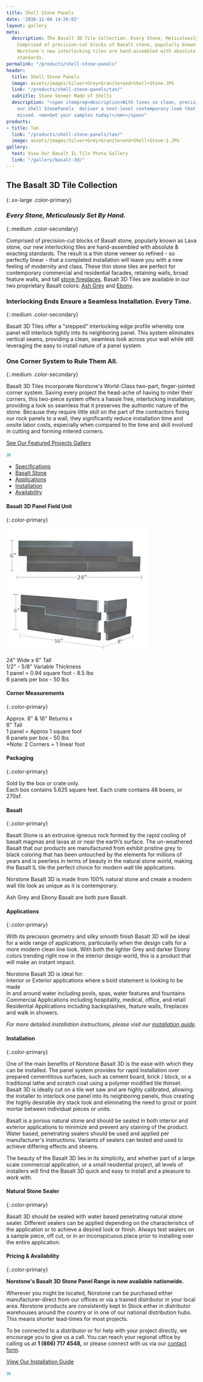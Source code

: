 ```yaml
---
title: Shell Stone Panels
date: '2016-11-04 14:26:02'
layout: gallery
meta:
  description: The Basalt 3D Tile Collection. Every Stone, Meticulously Set By Hand.
    Comprised of precision-cut blocks of Basalt stone, popularly known as Lava stone.
    Norstone's new interlocking tiles are hand-assembled with absolute & exacting
    standards.
permalink: "/products/shell-stone-panels"
header:
  title: Shell Stone Panels
  image: assets/images/Silver+Grey+Granite+and+Shell+Stone.JPG
  link: "/products/shell-stone-panels/tan/"
  subtitle: Stone Veneer Made of Shells
  description: "<span itemprop=description>With lines so clean, precision so exact,
    our Shell StonePanels  deliver a next-level contemporary look that is NOT to be
    missed. <em>Get your samples today!</em></span>"
products:
- title: Tan
  link: "/products/shell-stone-panels/tan/"
  image: assets/images/Silver+Grey+Granite+and+Shell+Stone-1.JPG
gallery:
  text: View Our Basalt IL Tile Photo Gallery
  link: "/gallery/basalt-3d/"
---
```

## The Basalt 3D Tile Collection
{:.xx-large .color-primary}

### _Every Stone, Meticulously Set By Hand._
{:.medium .color-secondary}

Comprised of precision-cut blocks of Basalt stone, popularly known as Lava stone, our new interlocking tiles are hand-assembled with absolute & exacting standards. The result is a thin stone veneer so refined - so perfectly linear - that a completed installation will leave you with a new feeling of modernity and class. These thin stone tiles are perfect for contemporary commercial and residential facades, retaining walls, broad feature walls, and tall [stone fireplaces](/gallery/application/fireplace). Basalt 3D Tiles are available in our two proprietary Basalt colors: [Ash Grey](/products/basalt-stone-panels/ash-grey-stone/) and [Ebony](/products/basalt-stone-panels/black-stone/).

### Interlocking Ends Ensure a Seamless Installation. Every Time.
{:.medium .color-secondary}

Basalt 3D Tiles offer a "stepped" interlocking edge profile whereby one panel will interlock tightly into its neighboring panel. This system eliminates vertical seams, providing a clean, seamless look across your wall while still leveraging the easy to install nature of a panel system.

### One Corner System to Rule Them All.
{:.medium .color-secondary}

Basalt 3D Tiles incorporate Norstone's World-Class two-part, finger-jointed corner system. Saving every project the head-ache of having to miter their corners, this two-piece system offers a hassle free, interlocking installation, providing a look so seamless that it preserves the authentic nature of the stone. Because they require little skill on the part of the contractors fixing our rock panels to a wall, they significantly reduce installation time and onsite labor costs, especially when compared to the time and skill involved in cutting and forming mitered corners.

[See Our Featured Projects Gallery](/gallery/project/)

[<img width="12" height="9" class="arrow" alt="arrows-img" title="arrows-img.png" src="/assets/images/theme/arrows-img.png">](/gallery/project/)

*   [Specifications](#panel1 "Rock Panel Specifications")
*   [Basalt Stone](#panel2 "Rock Panel Description")
*   [Applications](#panel3 "Rock Panel Application")
*   [Installation](#panel4 "Rock Panel Installation")
*   [Availability](#panel5 "Rock Panel Availability")

<div class="tabs-content" data-tabs-content="basalt-3d">

<div class="tabs-panel is-active" id="panel1">

#### Basalt 3D Panel Field Unit
{:.color-primary}

<img class="float-right" width="372" height="149" alt="Norstone's Rock Panel Veneer Diagram Measurement" title="Grey-Basalt-Field-Diagram.png" src="/assets/images/unsorted/Grey-Basalt-Field-Diagram.png"> <img class="float-right" width="372" height="170" alt="Norstone's Stone Panel Wall Cladding Diagram" title="Basalt-3D-Grey-Diagram-Corner(1).png" src="/assets/images/unsorted/Basalt-3D-Grey-Diagram-Corner(1).png">

24" Wide x 6" Tall  
1/2" - 5/8" Variable Thickness  
1 panel = 0.94 square foot - 8.5 lbs  
6 panels per box - 50 lbs

#### Corner Measurements
{:.color-primary}

Approx. 8" & 16" Returns x  
6" Tall  
1 panel = Approx 1 square foot  
6 panels per box - 50 lbs  
*Note: 2 Corners = 1 linear foot

#### Packaging
{:.color-primary}

Sold by the box or crate only.  
Each box contains 5.625 square feet. Each crate contains 48 boxes, or 270sf.

</div>

<div class="tabs-panel" id="panel2">

#### Basalt
{:.color-primary}

Basalt Stone is an extrusive igneous rock formed by the rapid cooling of basalt magmas and lavas at or near the earth’s surface. The un-weathered Basalt that our products are manufactured from exhibit pristine grey to black coloring that has been untouched by the elements for millions of years and is peerless in terms of beauty in the natural stone world, making the Basalt IL tile the perfect choice for modern wall tile applications.

<span itemprop="name">Norstone</span> Basalt 3D is made from 100% natural stone and create a modern wall tile look as unique as it is contemporary.  

Ash Grey and Ebony Basalt are both pure Basalt.

</div>

<div class="tabs-panel" id="panel3">

#### Applications
{:.color-primary}

With its precision geometry and silky smooth finish Basalt 3D will be ideal for a wide range of applications, particularily when the design calls for a more modern clean line look. With both the lighter Grey and darker Ebony colors trending right now in the interior design world, this is a product that will make an instant impact.

Norstone Basalt 3D is ideal for:  
Interior or Exterior applications where a bold statement is looking to be made  
In and around water including pools, spas, water features and fountains  
Commercial Applications including hospitality, medical, office, and retail  
Residential Applications including backsplashes, feature walls, fireplaces and walk in showers.

</div>

<div itemscope="" itemtype="http://schema.org/Offer" class="tabs-panel" id="panel4">

_For more detailed installation instructions, please visit our [installation guide](/how-to-install-stacked-stone)._

#### Installation
{:.color-primary}

One of the main benefits of Norstone Basalt 3D is the ease with which they can be installed. The panel system provides for rapid installation over prepared cementitious surfaces, such as cement board, brick / block, or a traditional lathe and scratch coat using a polymer modified tile thinset. Basalt 3D is ideally cut on a tile wet saw and are highly calibrated, allowing the installer to interlock one panel into its neighboring panels, thus creating the highly desirable dry stack look and eliminating the need to grout or point mortar between individual pieces or units.  

Basalt is a porous natural stone and should be sealed in both interior and exterior applications to minimize and prevent any staining of the product. Water based, penetrating sealers should be used and applied per manufacturer's instructions. Variants of sealers can tested and used to achieve differing effects and sheens.  

The beauty of the Basalt 3D lies in its simplicity, and whether part of a large scale commercial application, or a small residential project, all levels of installers will find the Basalt 3D quick and easy to install and a pleasure to work with.

#### Natural Stone Sealer
{:.color-primary}

Basalt 3D should be sealed with water based penetrating natural stone sealer. Different sealers can be applied depending on the characteristics of the application or to achieve a desired look or finish. Always test sealers on a sample piece, off cut, or in an inconspicuous place prior to installing over the entire application.

</div>

<div class="tabs-panel" id="panel5">

#### Pricing & Availability
{:.color-primary}

**Norstone's Basalt 3D Stone Panel Range is now available nationwide.**  

Wherever you might be located, Norstone can be purchased either manufacturer-direct from our offices or via a trained distributor in your local area. Norstone products are consistently kept <span itemprop="availability">In Stock</span> either in distributor warehouses around the country or in one of our national distribution hubs. This means shorter lead-times for most projects.  

To be connected to a distributor or for help with your project directly, we encourage you to give us a call. You can reach your regional office by calling us at **1 (866) 717 4548,** or please connect with us via our [contact form](/contact-us).

</div>

</div>

[View Our Installation Guide](/how-to-install-stacked-stone)

[<img width="12" height="9" alt="arrows-img" title="arrows-img.png" class="arrow" src="/assets/images/theme/arrows-img.png">](/how-to-install-stacked-stone)